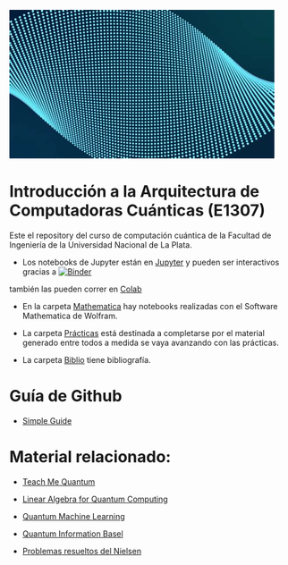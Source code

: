 ![quantum](/img/quantum.jpg)
# Introducción a la Arquitectura de Computadoras Cuánticas (E1307)

Este el repository del curso de computación cuántica de la Facultad de Ingeniería de la Universidad Nacional de La Plata.

* Los notebooks de Jupyter están en [Jupyter](/Jupyter) y pueden ser interactivos gracias a [![Binder](http://mybinder.org/badge_logo.svg)](https://mybinder.org/v2/gh/cuanticalp/seminario/master
)

también las pueden correr en [Colab](https://colab.research.google.com/)

* En la carpeta [Mathematica](/Mathematica) hay notebooks realizadas con el Software Mathematica de Wolfram.

* La carpeta [Prácticas](/Prácticas) está destinada a completarse por el material generado entre todos a medida se vaya avanzando con las prácticas.

* La carpeta [Biblio](/Biblio) tiene bibliografía.

# Guía de Github

- [Simple Guide](https://rogerdudler.github.io/git-guide/)

# Material relacionado:
- [Teach Me Quantum](https://github.com/msramalho/Teach-Me-Quantum)

- [Linear Algebra for Quantum Computing](https://github.com/The-Singularity-Research/linear_algebra_for_quantum_computing)

- [Quantum Machine Learning](https://github.com/qosf/qml-mooc)

- [Quantum Information Basel](https://github.com/quantumjim/Quantum-information-course-Basel)

- [Problemas resueltos del Nielsen](https://github.com/goropikari/SolutionQCQINielsenChuang)
